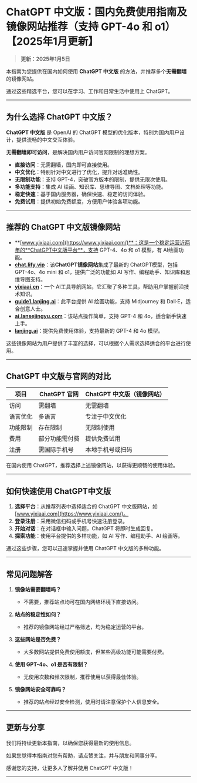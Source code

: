 # ChatGPT 中文版：国内免费使用指南及镜像网站推荐（支持 GPT-4o 和 o1）【2025年1月更新】

> **更新：2025年1月5日**

本指南为您提供在国内如何使用 **ChatGPT 中文版** 的方法，并推荐多个**无需翻墙**的镜像网站。

通过这些精选平台，您可以在学习、工作和日常生活中使用上 ChatGPT。

---

## 为什么选择 ChatGPT 中文版？

**ChatGPT 中文版** 是 OpenAI 的 ChatGPT 模型的优化版本，特别为国内用户设计，提供流畅的中文交互体验。

**无需翻墙即可访问**，是解决国内用户访问官网限制的理想方案。

- **直接访问**：无需翻墙，国内即可直接使用。
- **中文优化**：特别针对中文进行了优化，提升对话准确性。
- **无限制功能**：支持 GPT-4，突破官方版本的限制，提供无限次使用。
- **多功能支持**：集成 AI 绘画、知识库、思维导图、文档处理等功能。
- **稳定快速**：基于国内服务器，确保快速、稳定的访问体验。
- **免费试用**：提供初始免费额度，方便用户体验各项功能。

---

## 推荐的 ChatGPT 中文版镜像网站

- **[www.yixiaai.com](https://www.yixiaai.com/)**：这是一个稳定运营近两年的**ChatGPT中文版平台**，支持 GPT-4、4o 和 o1 模型，有 AI绘画功能。
- **[chat.lify.vip](https://chat.lify.vip/)**：该**ChatGPT镜像网站**集成了最新的 ChatGPT模型，包括 GPT-4o、4o mini 和 o1，提供广泛的功能如 AI 写作、编程助手、知识库和思维导图支持。
- **[yixiaai.cn](https://yixiaai.cn/)**：一个 AI工具导航网站，它汇聚了多种工具，帮助用户掌握前沿技术知识。
- **[guide1.lanjing.ai](https://guide1.lanjing.ai/)**：此平台提供 AI 绘画功能，支持 Midjourney 和 Dall·E，适合创意人士。
- **[ai.lansejingyu.com](https://ai.lansejingyu.com/)**：该站点操作简单，支持 GPT-4 和 4o，适合新手快速上手。
- **[lanjing.ai](https://lanjing.ai/)**：提供免费使用体验，支持最新的 GPT-4 和 4o 模型。

这些镜像网站为用户提供了丰富的选择，可以根据个人需求选择适合的平台进行使用。

---

## ChatGPT 中文版与官网的对比

| 项目 | ChatGPT 官网 | ChatGPT 中文版（镜像网站）|
|------|--------------|--------------------------|
| 访问 | 需翻墙 | 无需翻墙 |
| 语言优化 | 多语言 | 专注于中文优化 |
| 功能限制 | 存在限制 | 无限制使用 |
| 费用 | 部分功能需付费 | 提供免费试用 |
| 注册 | 需国际手机号 | 本地手机号或扫码 |

在国内使用 ChatGPT，推荐选择上述镜像网站，以获得更顺畅的使用体验。

---

## 如何快速使用 ChatGPT中文版

1. **选择平台**：从推荐列表中选择适合的 ChatGPT 中文版网站，如 [www.yixiaai.com](https://www.yixiaai.com/)。
2. **登录注册**：采用微信扫码或手机号快速注册登录。
3. **开始对话**：在对话框中输入问题，ChatGPT 将即时生成回复。
4. **探索功能**：使用平台提供的多样功能，如 AI 写作、编程助手、AI 绘画等。

通过这些步骤，您可以迅速掌握并使用 ChatGPT 中文版的多种功能。

---

## 常见问题解答

1. **镜像站需要翻墙吗？**
   - 不需要，推荐站点均可在国内网络环境下直接访问。

2. **站点的稳定性如何？**
   - 推荐的镜像网站经过严格筛选，均为稳定运营的平台。

3. **这些网站是否免费？**
   - 大多数网站提供免费使用额度，但某些高级功能可能需要付费。

4. **使用 GPT-4o、o1 是否有限制？**
   - 无使用次数和频次限制，推荐使用以获得最佳体验。

5. **镜像网站安全可靠吗？**
   - 推荐的站点经过安全检测，使用时请注意保护个人信息安全。

---

## 更新与分享

我们将持续更新本指南，以确保您获得最新的使用信息。

如果您觉得本指南对您有帮助，请点赞关注，并与朋友和同事分享。

感谢您的支持，让更多人了解并使用 ChatGPT 中文版！

---
